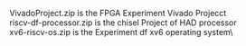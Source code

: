 VivadoProject.zip is the FPGA Experiment Vivado Projecct\
riscv-df-processor.zip is the chisel Project of HAD processor\
xv6-riscv-os.zip is the Experiment df xv6 operating system\

